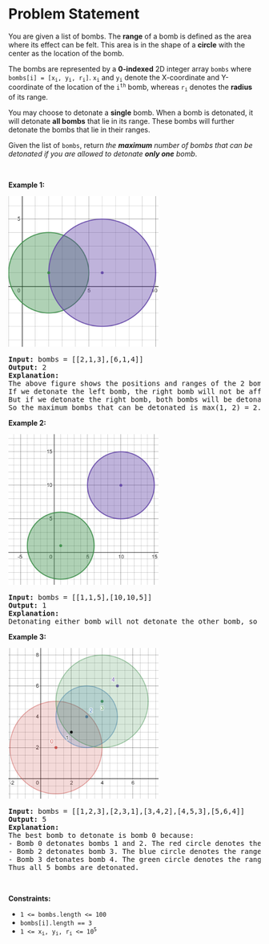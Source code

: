 # Problem Statement

<p>You are given a list of bombs. The <strong>range</strong> of a bomb is defined as the area where its effect can be felt. This area is in the shape of a <strong>circle</strong> with the center as the location of the bomb.</p>

<p>The bombs are represented by a <strong>0-indexed</strong> 2D integer array <code>bombs</code> where <code>bombs[i] = [x<sub>i</sub>, y<sub>i</sub>, r<sub>i</sub>]</code>. <code>x<sub>i</sub></code> and <code>y<sub>i</sub></code> denote the X-coordinate and Y-coordinate of the location of the <code>i<sup>th</sup></code> bomb, whereas <code>r<sub>i</sub></code> denotes the <strong>radius</strong> of its range.</p>

<p>You may choose to detonate a <strong>single</strong> bomb. When a bomb is detonated, it will detonate <strong>all bombs</strong> that lie in its range. These bombs will further detonate the bombs that lie in their ranges.</p>

<p>Given the list of <code>bombs</code>, return <em>the <strong>maximum</strong> number of bombs that can be detonated if you are allowed to detonate <strong>only one</strong> bomb</em>.</p>

<p>&nbsp;</p>
<p><strong>Example 1:</strong></p>
<img alt="" src="desmos-eg-3.png" style="width: 300px; height: 300px;" />
<pre>
<strong>Input:</strong> bombs = [[2,1,3],[6,1,4]]
<strong>Output:</strong> 2
<strong>Explanation:</strong>
The above figure shows the positions and ranges of the 2 bombs.
If we detonate the left bomb, the right bomb will not be affected.
But if we detonate the right bomb, both bombs will be detonated.
So the maximum bombs that can be detonated is max(1, 2) = 2.
</pre>

<p><strong>Example 2:</strong></p>
<img alt="" src="desmos-eg-2.png" style="width: 300px; height: 300px;" />
<pre>
<strong>Input:</strong> bombs = [[1,1,5],[10,10,5]]
<strong>Output:</strong> 1
<strong>Explanation:
</strong>Detonating either bomb will not detonate the other bomb, so the maximum number of bombs that can be detonated is 1.
</pre>

<p><strong>Example 3:</strong></p>
<img alt="" src="desmos-eg1.png" style="width: 300px; height: 300px;" />
<pre>
<strong>Input:</strong> bombs = [[1,2,3],[2,3,1],[3,4,2],[4,5,3],[5,6,4]]
<strong>Output:</strong> 5
<strong>Explanation:</strong>
The best bomb to detonate is bomb 0 because:
- Bomb 0 detonates bombs 1 and 2. The red circle denotes the range of bomb 0.
- Bomb 2 detonates bomb 3. The blue circle denotes the range of bomb 2.
- Bomb 3 detonates bomb 4. The green circle denotes the range of bomb 3.
Thus all 5 bombs are detonated.
</pre>

<p>&nbsp;</p>
<p><strong>Constraints:</strong></p>

<ul>
	<li><code>1 &lt;= bombs.length&nbsp;&lt;= 100</code></li>
	<li><code>bombs[i].length == 3</code></li>
	<li><code>1 &lt;= x<sub>i</sub>, y<sub>i</sub>, r<sub>i</sub> &lt;= 10<sup>5</sup></code></li>
</ul>
